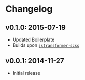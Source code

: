 # Changelog

## v0.1.0: 2015-07-19

- Updated Boilerplate
- Builds upon [`jstransformer-scss`](https://github.com/jstransformers/jstransformer-scss)

## v0.0.1: 2014-11-27

- Initial release
